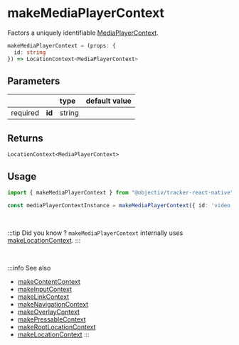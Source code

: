 # makeMediaPlayerContext

Factors a uniquely identifiable [MediaPlayerContext](/taxonomy/reference/location-contexts/MediaPlayerContext.md).

```typescript
makeMediaPlayerContext = (props: { 
  id: string
}) => LocationContext<MediaPlayerContext>
```  

## Parameters
|          |        | type    | default value |
|:--------:|:-------|:--------|:--------------|
| required | **id** | string  |               |

## Returns
`LocationContext<MediaPlayerContext>`

## Usage

```ts
import { makeMediaPlayerContext } from "@objectiv/tracker-react-native";
```

```ts
const mediaPlayerContextInstance = makeMediaPlayerContext({ id: 'video' });
```

<br/>

:::tip Did you know ?
`makeMediaPlayerContext` internally uses [makeLocationContext](/tracking/react-native/api-reference/common/factories/makeLocationContext.md).
:::

<br />

:::info See also
- [makeContentContext](/tracking/react-native/api-reference/common/factories/makeContentContext.md)
- [makeInputContext](/tracking/react-native/api-reference/common/factories/makeInputContext.md)
- [makeLinkContext](/tracking/react-native/api-reference/common/factories/makeLinkContext.md)
- [makeNavigationContext](/tracking/react-native/api-reference/common/factories/makeNavigationContext.md)
- [makeOverlayContext](/tracking/react-native/api-reference/common/factories/makeOverlayContext.md)
- [makePressableContext](/tracking/react-native/api-reference/common/factories/makePressableContext.md)
- [makeRootLocationContext](/tracking/react-native/api-reference/common/factories/makeRootLocationContext.md)
- [makeLocationContext](/tracking/react-native/api-reference/common/factories/makeLocationContext.md)
:::
